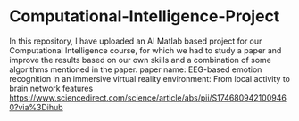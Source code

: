 # Computational-Intelligence-Project
In this repository, I have uploaded an AI Matlab based project for our Computational Intelligence course, for which we had to study a paper and improve the results based on our own skills and a combination of some algorithms mentioned in the paper.
paper name: EEG-based emotion recognition in an immersive virtual reality
environment: From local activity to brain network features
https://www.sciencedirect.com/science/article/abs/pii/S1746809421009460?via%3Dihub
